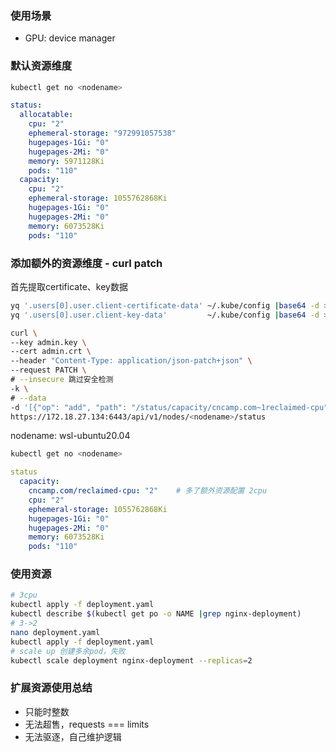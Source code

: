 ### 使用场景
- GPU: device manager

### 默认资源维度
```bash
kubectl get no <nodename>
```

```yml
status:
  allocatable:
    cpu: "2"
    ephemeral-storage: "972991057538"
    hugepages-1Gi: "0"
    hugepages-2Mi: "0"
    memory: 5971128Ki
    pods: "110"
  capacity:
    cpu: "2"
    ephemeral-storage: 1055762868Ki
    hugepages-1Gi: "0"
    hugepages-2Mi: "0"
    memory: 6073528Ki
    pods: "110"
```

### 添加额外的资源维度 - curl patch

首先提取certificate、key数据
```bash
yq '.users[0].user.client-certificate-data' ~/.kube/config |base64 -d > admin.crt
yq '.users[0].user.client-key-data'         ~/.kube/config |base64 -d > admin.key
```

```sh
curl \
--key admin.key \
--cert admin.crt \
--header "Content-Type: application/json-patch+json" \
--request PATCH \
# --insecure 跳过安全检测
-k \
# --data
-d '[{"op": "add", "path": "/status/capacity/cncamp.com~1reclaimed-cpu", "value": "2"}]' \
https://172.18.27.134:6443/api/v1/nodes/<nodename>/status
```
nodename: wsl-ubuntu20.04

```bash
kubectl get no <nodename>
```

```yml
status
  capacity:
    cncamp.com/reclaimed-cpu: "2"    # 多了额外资源配置 2cpu
    cpu: "2"
    ephemeral-storage: 1055762868Ki
    hugepages-1Gi: "0"
    hugepages-2Mi: "0"
    memory: 6073528Ki
    pods: "110"
```

### 使用资源
```bash
# 3cpu
kubectl apply -f deployment.yaml
kubectl describe $(kubectl get po -o NAME |grep nginx-deployment)
# 3->2
nano deployment.yaml
kubectl apply -f deployment.yaml
# scale up 创建多余pod，失败
kubectl scale deployment nginx-deployment --replicas=2
```

### 扩展资源使用总结
- 只能时整数
- 无法超售，requests === limits
- 无法驱逐，自己维护逻辑

